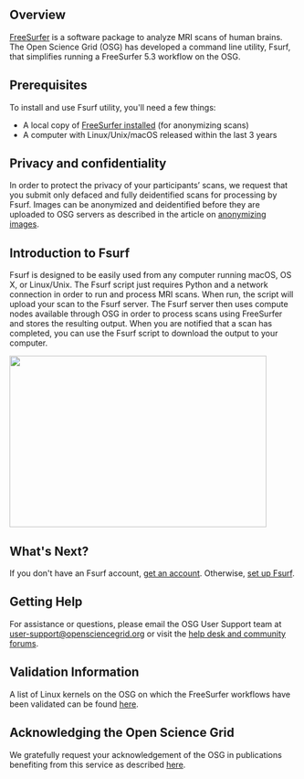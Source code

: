 [title]: - "Introduction to Fsurf and FreeSurfer"



## Overview

[FreeSurfer](http://freesurfer.net/) is a software package to analyze MRI scans
of human brains. The Open Science Grid (OSG) has developed a command line
utility, Fsurf, that simplifies running a FreeSurfer 5.3 workflow on the OSG.  

## Prerequisites
To install and use Fsurf utility, you'll need a few things:

* A local copy of [FreeSurfer installed](http://http://freesurfer.net/fswiki/DownloadAndInstall) (for anonymizing scans)
* A computer with Linux/Unix/macOS released within the last 3 years

## Privacy and confidentiality
In order to protect the privacy of your participants’ scans, we request that you
submit only defaced and fully deidentified scans for processing by Fsurf. Images
can be anonymized and deidentified before they are uploaded to OSG servers as
described in the article on [anonymizing images](https://support.opensciencegrid.org/solution/articles/12000008493-anonymizing-images).

## Introduction to Fsurf

Fsurf is designed to be easily used from any computer running macOS, OS X, or Linux/Unix.  The Fsurf script just requires Python and a network connection in order to run and process MRI scans.  When run, the script will upload your scan to the Fsurf server.  The Fsurf server then uses compute nodes available through OSG in order to process scans using FreeSurfer and stores the resulting output.  When you are notified that a scan has completed, you can use the Fsurf script to download the output to your computer.

<img src="https://raw.githubusercontent.com/OSGConnect/connectbook/master/FsurfRemote/Figs/architecture_2.png" width="450px" height="300px" />

## What's Next?
If you don't have an Fsurf account, 
[get an account](https://support.opensciencegrid.org/solution/articles/12000008487-requesting-an-fsurf-account). 
Otherwise, [set up Fsurf](https://support.opensciencegrid.org/solution/articles/12000008488-set-up-fsurf-on-your-laptop). 

## Getting Help
For assistance or questions, please email the OSG User Support team  at
[user-support@opensciencegrid.org](mailto:user-support@opensciencegrid.org) or
visit the [help desk and community forums](http://support.opensciencegrid.org).

## Validation Information
A list of Linux kernels on the OSG on which the FreeSurfer workflows have been
validated can be found
[here](https://support.opensciencegrid.org/support/solutions/articles/12000008494-freesurfer-validation-on-the-osg-).


## Acknowledging the Open Science Grid
We gratefully request your acknowledgement of the OSG in publications benefiting from this service as described [here](https://support.opensciencegrid.org/support/solutions/articles/5000640421-acknowledging-the-open-science-grid).
